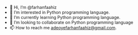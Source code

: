 - 👋 Hi, I’m @farhanfaahiz
- 👀 I’m interested in Python programming language.
- 🌱 I’m currently learning Python programming language.
- 💞️ I’m looking to collaborate on Python programming language
- 📫 How to reach me adeoyefarhanfaahiz@gmail.com.

<!---
farhanfaahiz/farhanfaahiz is a ✨ special ✨ repository because its `README.md` (this file) appears on your GitHub profile.
You can click the Preview link to take a look at your changes.
--->
